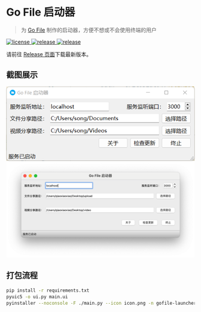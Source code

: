 ﻿# Go File 启动器
> 为 [Go File](https://github.com/songquanpeng/go-file) 制作的启动器，方便不想或不会使用终端的用户

<p>
  <a href="https://raw.githubusercontent.com/songquanpeng/gofile-launcher/main/LICENSE">
    <img src="https://img.shields.io/github/license/songquanpeng/gofile-launcher?color=brightgreen" alt="license">
  </a>
  <a href="https://github.com/songquanpeng/gofile-launcher/releases/latest">
    <img src="https://img.shields.io/github/v/release/songquanpeng/gofile-launcher?color=brightgreen&include_prereleases" alt="release">
  </a>
  <a href="https://github.com/songquanpeng/gofile-launcher/releases/latest">
    <img src="https://img.shields.io/github/downloads/songquanpeng/gofile-launcher/total?color=brightgreen&include_prereleases" alt="release">
  </a>
</p>

请前往 [Release 页面](https://github.com/songquanpeng/gofile-lancher/releases/latest)下载最新版本。


## 截图展示
![demo.png](demo.png)
![demo_mac.png](demo_mac.png)


## 打包流程
```bash
pip install -r requirements.txt
pyuic5 -o ui.py main.ui
pyinstaller --noconsole -F ./main.py --icon icon.png -n gofile-launcher.exe # gofile-launcher on other platforms
```
